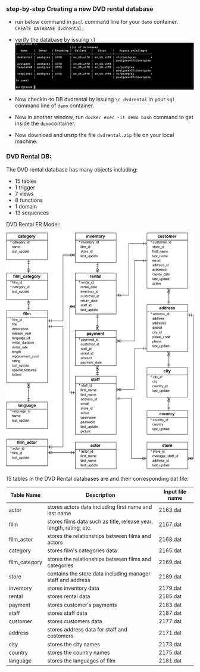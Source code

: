 ### step-by-step Creating a new DVD rental database

- run below command in `psql` command line for your `demo` container. 
`CREATE DATABASE dvdrental;`

- verify the database by issuing `\l` 
![](https://github.com/manas86/postgres-tutorial/blob/master/list-dbs.png)

- Now checkin-to DB dvdrental by issuing `\c dvdrental` in your `sql` command line of `demo` container.

- Now in another window, run `docker exec -it demo bash` command to get inside the `demo`container. 

- Now download and unzip the file `dvdrental.zip` file on your local machine. 

### DVD Rental DB:

The DVD rental database has many objects including:

* 15 tables
* 1 trigger
* 7 views
* 8 functions
* 1 domain
* 13 sequences

DVD Rental ER Model: 

![](https://github.com/manas86/postgres-tutorial/blob/master/dvd-rental-sample-database-diagram.png)

15 tables in the DVD Rental databases are and their corresponding dat file:
 
| Table Name | Description | Input file name |
| --- | --- | --- |
| actor | stores actors data including first name and last name | 2163.dat |
| film | stores films data such as title, release year, length, rating, etc. | 2167.dat |
| film\_actor | stores the relationships between films and actors | 2168.dat |
| category | stores film&#39;s categories data | 2165.dat |
| film\_category | stores the relationships between films and categories | 2169.dat |
| store | contains the store data including manager staff and address | 2189.dat |
| inventory | stores inventory data | 2179.dat |
| rental | stores rental data | 2185.dat |
| payment | stores customer&#39;s payments | 2183.dat |
| staff | stores staff data | 2187.dat |
| customer | stores customers data | 2177.dat |
| address | stores address data for staff and customers | 2171.dat |
| city | stores the city names | 2173.dat |
| country | stores the country names | 2175.dat |
| language | stores the languages of film | 2181.dat |
